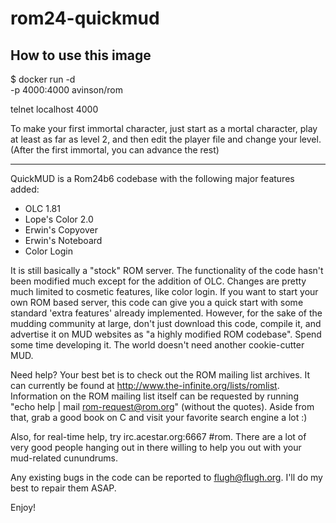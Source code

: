 rom24-quickmud
==============

## How to use this image

$ docker run -d \
  -p 4000:4000
  avinson/rom

telnet localhost 4000

To make your first immortal character, just start as a mortal
character, play at least as far as level 2, and then edit the
player file and change your level.  (After the first immortal,
you can advance the rest)

-----
QuickMUD is a Rom24b6 codebase with the following major features added:

* OLC 1.81
* Lope's Color 2.0
* Erwin's Copyover
* Erwin's Noteboard
* Color Login

It is still basically a "stock" ROM server.  The  functionality  of the
code hasn't been modified much except for the addition of  OLC. Changes
are pretty much limited to cosmetic features, like color login.  If you
want to start your own ROM based server, this code can give you a quick
start with some standard 'extra features' already implemented. However,
for the sake of the mudding community at  large,  don't  just  download
this code, compile it, and advertise it on MUD websites  as  "a  highly
modified  ROM  codebase".  Spend  some  time  developing  it. The world
doesn't need another cookie-cutter MUD.

Need help? Your best bet is to check out the ROM mailing list archives.
It can currently be found at http://www.the-infinite.org/lists/romlist.
Information  on the ROM mailing list itself can be requested by running
"echo help | mail rom-request@rom.org" (without the quotes). Aside from
that,  grab a  good  book on C and  visit your favorite search engine a
lot :)

Also,  for real-time  help,  try irc.acestar.org:6667  #rom.  There are
a lot of very good people hanging out in there willing to help  you out
with your mud-related cunundrums.

Any  existing bugs  in the  code can be reported to flugh@flugh.org.
I'll do my best to repair them ASAP.

Enjoy!
